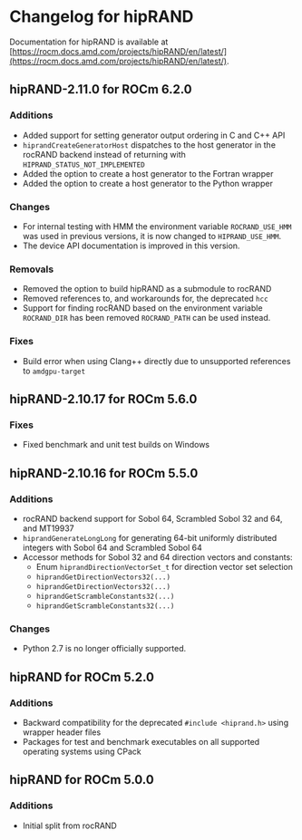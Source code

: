 # Changelog for hipRAND

Documentation for hipRAND is available at
[https://rocm.docs.amd.com/projects/hipRAND/en/latest/](https://rocm.docs.amd.com/projects/hipRAND/en/latest/).

## hipRAND-2.11.0 for ROCm 6.2.0

### Additions

* Added support for setting generator output ordering in C and C++ API
* `hiprandCreateGeneratorHost` dispatches to the host generator in the rocRAND backend instead of returning with `HIPRAND_STATUS_NOT_IMPLEMENTED`
* Added the option to create a host generator to the Fortran wrapper
* Added the option to create a host generator to the Python wrapper

### Changes

* For internal testing with HMM the environment variable `ROCRAND_USE_HMM` was used in previous
  versions, it is now changed to `HIPRAND_USE_HMM`.
* The device API documentation is improved in this version.

### Removals

* Removed the option to build hipRAND as a submodule to rocRAND
* Removed references to, and workarounds for, the deprecated `hcc`
* Support for finding rocRAND based on the environment variable `ROCRAND_DIR` has been removed
  `ROCRAND_PATH` can be used instead.

### Fixes

* Build error when using Clang++ directly due to unsupported references to `amdgpu-target`

## hipRAND-2.10.17 for ROCm 5.6.0

### Fixes

* Fixed benchmark and unit test builds on Windows

## hipRAND-2.10.16 for ROCm 5.5.0

### Additions

* rocRAND backend support for Sobol 64, Scrambled Sobol 32 and 64, and MT19937
* `hiprandGenerateLongLong` for generating 64-bit uniformly distributed integers with Sobol 64 and
  Scrambled Sobol 64
* Accessor methods for Sobol 32 and 64 direction vectors and constants:
  * Enum `hiprandDirectionVectorSet_t` for direction vector set selection
  * `hiprandGetDirectionVectors32(...)`
  * `hiprandGetDirectionVectors32(...)`
  * `hiprandGetScrambleConstants32(...)`
  * `hiprandGetScrambleConstants32(...)`

### Changes

* Python 2.7 is no longer officially supported.

## hipRAND for ROCm 5.2.0

### Additions

* Backward compatibility for the deprecated `#include <hiprand.h>` using wrapper header files
* Packages for test and benchmark executables on all supported operating systems using CPack

## hipRAND for ROCm 5.0.0

### Additions

* Initial split from rocRAND
